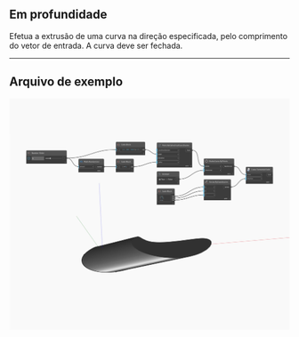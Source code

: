 ## Em profundidade
Efetua a extrusão de uma curva na direção especificada, pelo comprimento do vetor de entrada. A curva deve ser fechada.
___
## Arquivo de exemplo

![ExtrudeAsSolid (direction)](./Autodesk.DesignScript.Geometry.Curve.ExtrudeAsSolid(direction)_img.jpg)

